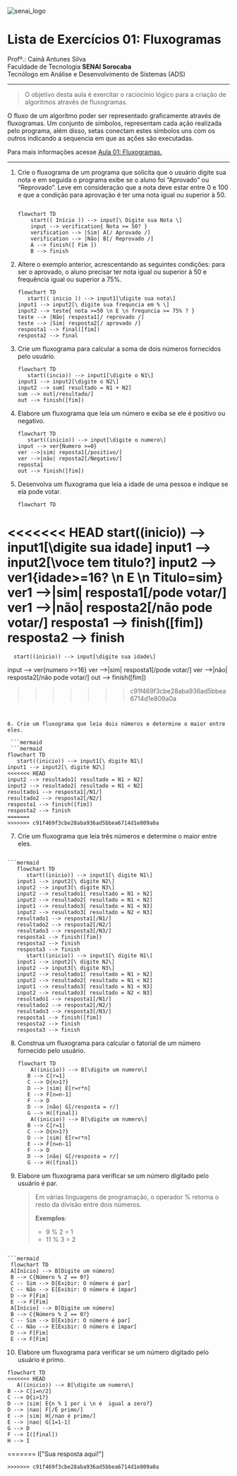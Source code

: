 ![senai_logo](https://transparencia.sp.senai.br/Content/img/logo-senai.png)

# Lista de Exercícios 01: Fluxogramas

Profº.: Cainã Antunes Silva  
Faculdade de Tecnologia **SENAI Sorocaba**  
Tecnólogo em Análise e Desenvolvimento de Sistemas (ADS)
___


> O objetivo desta aula é exercitar o raciocínio lógico para a criação de algoritmos através de fluxogramas.  

O fluxo de um algorítmo poder ser representado graficamente através de fluxogramas. Um conjunto de símbolos, representam cada ação realizada pelo programa, além disso, setas conectam estes símbolos uns com os outros indicando a sequencia em que as ações são executadas.

Para mais informações acesse [Aula 01: Fluxogramas.](https://www.notion.so/cainaantunes/Aula-01-Fluxogramas-188bde521b3b80de90f7dbd9407af71e)

***

1. Crie o fluxograma de um programa que solicita que o usuário digite sua nota e em seguida o programa exibe se o aluno foi “Aprovado” ou “Reprovado”. Leve em consideração que a nota deve estar entre 0 e 100 e que a condição para aprovação é ter uma nota igual ou superior à 50.
   
    ```mermaid
   
    flowchart TD
        start(( Início )) --> input[\ Digite sua Nota \]
        input --> verification{ Nota >= 50? }
        verification --> |Sim| A[/ Aprovado /]
        verification --> |Não| B[/ Reprovado /]
        A --> finish([ Fim ])
        B --> finish
    ```
   
2. Altere o exemplo anterior, acrescentando as seguintes condições: para ser o aprovado, o aluno precisar ter nota igual ou superior à 50 e frequência igual ou superior a 75%.
   
   ```mermaid
   flowchart TD
      start(( inicio )) --> input1[\digite sua nota\]
   input1 --> input2[\ digite sua frequncia em % \]
   input2 --> teste{ nota >=50 \n E \n frequncia >= 75% ? }
   teste --> |Não| resposta1[/ reprovado /]
   teste --> |Sim| resposta2[/ aprovado /]
   resposta1 --> final([fim])
   resposta2 --> final  
   ```
   
3. Crie um fluxograma para calcular a soma de dois números fornecidos pelo usuário.
   
   ```mermaid
   flowchart TD
      start((incio)) --> input1[\digite o N1\]
   input1 --> input2[\digite o N2\]
   input2 --> sum[ resultado = N1 + N2]
   sum --> out[/resultado/]
   out --> finish([fim])
   ```
   
4. Elabore um fluxograma que leia um número e exiba se ele é positivo ou negativo.
   
   ```mermaid
   flowchart TD
      start((inicio)) --> input[\digite o numero\]
   input --> ver{Numero >=0}
   ver -->|sim| reposta1[/positivo/]
   ver -->|não| reposta2[/Negativo/]
   reposta1
   out --> finish([fim])
   ```
   
5. Desenvolva um fluxograma que leia a idade de uma pessoa e indique se ela pode votar.
   
   ```mermaid
   flowchart TD
<<<<<<< HEAD
      start((inicio)) --> input1[\digite sua idade\]
   input1 --> input2[\voce tem titulo?\]
   input2 --> ver1{idade>=16? \n E \n Titulo=sim}
   ver1 -->|sim| resposta1[/pode votar/]
   ver1 -->|não| resposta2[/não pode votar/]
   resposta1 --> finish([fim])
   resposta2 --> finish
=======
      start((inicio)) --> input[\digite sua idade\]
   input --> ver{numero >=16}
   ver -->|sim| resposta1[/pode votar/]
   ver -->|não| resposta2[/não pode votar/]
   out --> finish([fim])
>>>>>>> c91f469f3cbe28aba936ad5bbea6714d1e809a0a
   ```
   
   
6. Crie um fluxograma que leia dois números e determine o maior entre eles.
   
    ```mermaid
    ```mermaid
   flowchart TD
      start((inicio)) --> input1[\ digite N1\]
   input1 --> input2[\ digite N2\]
<<<<<<< HEAD
   input2 --> resultado1[ resultado = N1 > N2]
   input2 --> resultado2[ resultado = N1 < N2]
   resultado1 --> resposta1[/N1/]
   resultado2 --> resposta2[/N2/]
   resposta1 --> finish([fim])
   resposta2 --> finish
=======
>>>>>>> c91f469f3cbe28aba936ad5bbea6714d1e809a0a
   ```
   
7. Crie um fluxograma que leia três números e determine o maior entre eles.

```mermaid

```mermaid
   flowchart TD
      start((inicio)) --> input1[\ digite N1\] 
   input1 --> input2[\ digite N2\]
   input2 --> input3[\ digite N3\]
   input2 --> resultado1[ resultado = N1 > N2]
   input2 --> resultado2[ resultado = N1 < N2]
   input1 --> resultado3[ resultado = N1 < N3]
   input2 --> resultado3[ resultado = N2 < N3]
   resultado1 --> resposta1[/N1/]
   resultado2 --> resposta2[/N2/]
   resultado3 --> resposta3[/N3/]
   resposta1 --> finish([fim])
   resposta2 --> finish
   resposta3 --> finish
      start((inicio)) --> input1[\ digite N1\] 
   input1 --> input2[\ digite N2\]
   input2 --> input3[\ digite N3\]
   input2 --> resultado1[ resultado = N1 > N2]
   input2 --> resultado2[ resultado = N1 < N2]
   input1 --> resultado3[ resultado = N1 < N3]
   input2 --> resultado3[ resultado = N2 < N3]
   resultado1 --> resposta1[/N1/]
   resultado2 --> resposta2[/N2/]
   resultado3 --> resposta3[/N3/]
   resposta1 --> finish([fim])
   resposta2 --> finish
   resposta3 --> finish
   ```
   
8. Construa um fluxograma para calcular o fatorial de um número fornecido pelo usuário.
   
   ```mermaid
   flowchart TD
       A((inicio)) --> B[\digite um numero\]
      B --> C[r=1]
      C --> D{n>1?}
      D --> |sim| E[r=r*n]
      E --> F[n=n-1]
      F --> D
      D --> |não| G[/resposta = r/]
      G --> H([final])
       A((inicio)) --> B[\digite um numero\]
      B --> C[r=1]
      C --> D{n>1?}
      D --> |sim| E[r=r*n]
      E --> F[n=n-1]
      F --> D
      D --> |não| G[/resposta = r/]
      G --> H([final])
   ```
   
9. Elabore um fluxograma para verificar se um número digitado pelo usuário é par.
   
   > Em várias linguagens de programação, o operador % retorna o resto da divisão entre dois números.    
   > 
   >**Exemplos**:  
   > - 9 % 2 = 1  
   > - 11 % 3 = 2

  ```mermaid

  ```mermaid
   flowchart TD
   A[Início] --> B[Digite um número]
   B --> C{Número % 2 == 0?}
   C -- Sim --> D[Exibir: O número é par]
   C -- Não --> E[Exibir: O número é ímpar]
   D --> F[Fim]
   E --> F[Fim]
   A[Início] --> B[Digite um número]
   B --> C{Número % 2 == 0?}
   C -- Sim --> D[Exibir: O número é par]
   C -- Não --> E[Exibir: O número é ímpar]
   D --> F[Fim]
   E --> F[Fim]
   ```
10. Elabore um fluxograma para verificar se um número digitado pelo usuário é primo.
   
   ```mermaid
   flowchart TD
<<<<<<< HEAD
      A((inicio)) --> B[\digite um numero\]
   B --> C[i=n/2]
   C --> D{i>1?}
   D --> |sim| E{n % 1 por i \n é  igual a zero?}
   D --> |nao| F[/É primo/]
   E --> |sim| H[/nao é primo/]
   E --> |nao| G[1=1-1]
   G --> D
   F --> I([final])
   H --> I
   ```
=======
      I["Sua resposta aqui!"]
   ```
>>>>>>> c91f469f3cbe28aba936ad5bbea6714d1e809a0a
